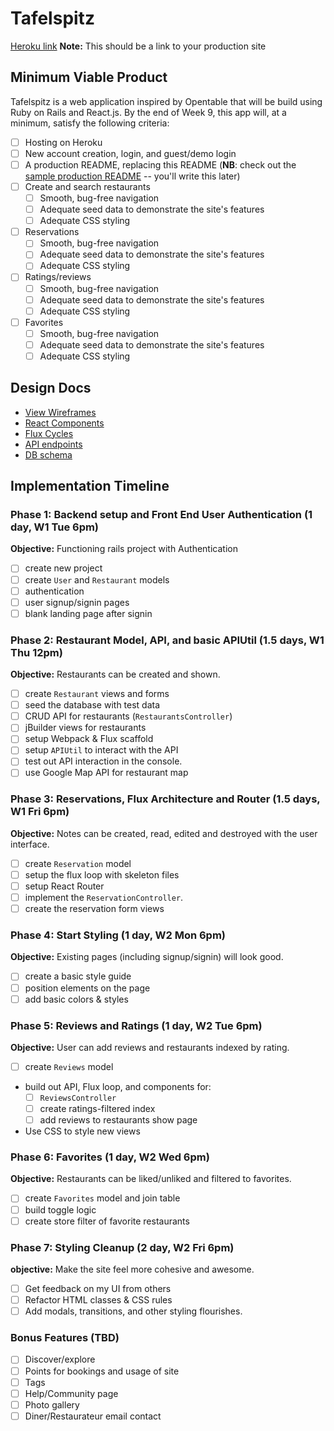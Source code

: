 # Tafelspitz

[Heroku link][heroku] **Note:** This should be a link to your production site

[heroku]: http://www.herokuapp.com

## Minimum Viable Product

Tafelspitz is a web application inspired by Opentable that will be build using Ruby on Rails and React.js.  By the end of Week 9, this app will, at a minimum, satisfy the following criteria:

- [ ] Hosting on Heroku
- [ ] New account creation, login, and guest/demo login
- [ ] A production README, replacing this README (**NB**: check out the [sample production README](docs/production_readme.md) -- you'll write this later)
- [ ] Create and search restaurants
  - [ ] Smooth, bug-free navigation
  - [ ] Adequate seed data to demonstrate the site's features
  - [ ] Adequate CSS styling
- [ ] Reservations
  - [ ] Smooth, bug-free navigation
  - [ ] Adequate seed data to demonstrate the site's features
  - [ ] Adequate CSS styling
- [ ] Ratings/reviews
  - [ ] Smooth, bug-free navigation
  - [ ] Adequate seed data to demonstrate the site's features
  - [ ] Adequate CSS styling
- [ ] Favorites
  - [ ] Smooth, bug-free navigation
  - [ ] Adequate seed data to demonstrate the site's features
  - [ ] Adequate CSS styling

## Design Docs
* [View Wireframes][views]
* [React Components][components]
* [Flux Cycles][flux-cycles]
* [API endpoints][api-endpoints]
* [DB schema][schema]

[views]: docs/views.md
[components]: docs/components.md
[flux-cycles]: docs/flux-cycles.md
[api-endpoints]: docs/api-endpoints.md
[schema]: docs/schema.md

## Implementation Timeline

### Phase 1: Backend setup and Front End User Authentication (1 day, W1 Tue 6pm)

**Objective:** Functioning rails project with Authentication

- [ ] create new project
- [ ] create `User` and `Restaurant` models
- [ ] authentication
- [ ] user signup/signin pages
- [ ] blank landing page after signin

### Phase 2: Restaurant Model, API, and basic APIUtil (1.5 days, W1 Thu 12pm)

**Objective:** Restaurants can be created and shown.

- [ ] create `Restaurant` views and forms
- [ ] seed the database with test data
- [ ] CRUD API for restaurants (`RestaurantsController`)
- [ ] jBuilder views for restaurants
- [ ] setup Webpack & Flux scaffold
- [ ] setup `APIUtil` to interact with the API
- [ ] test out API interaction in the console.
- [ ] use Google Map API for restaurant map

### Phase 3: Reservations, Flux Architecture and Router (1.5 days, W1 Fri 6pm)

**Objective:** Notes can be created, read, edited and destroyed with the
user interface.

- [ ] create `Reservation` model
- [ ] setup the flux loop with skeleton files
- [ ] setup React Router
- [ ] implement the `ReservationController`.
- [ ] create the reservation form views

### Phase 4: Start Styling (1 day, W2 Mon 6pm)

**Objective:** Existing pages (including signup/signin) will look good.

- [ ] create a basic style guide
- [ ] position elements on the page
- [ ] add basic colors & styles

### Phase 5: Reviews and Ratings (1 day, W2 Tue 6pm)

**Objective:** User can add reviews and restaurants indexed by rating.

- [ ] create `Reviews` model
- build out API, Flux loop, and components for:
  - [ ] `ReviewsController`
  - [ ] create ratings-filtered index
  - [ ] add reviews to restaurants show page
- Use CSS to style new views

### Phase 6: Favorites (1 day, W2 Wed 6pm)

**Objective:** Restaurants can be liked/unliked and filtered to favorites.

- [ ] create `Favorites` model and join table
- [ ] build toggle logic
- [ ] create store filter of favorite restaurants

### Phase 7: Styling Cleanup (2 day, W2 Fri 6pm)

**objective:** Make the site feel more cohesive and awesome.

- [ ] Get feedback on my UI from others
- [ ] Refactor HTML classes & CSS rules
- [ ] Add modals, transitions, and other styling flourishes.

### Bonus Features (TBD)
- [ ] Discover/explore
- [ ] Points for bookings and usage of site
- [ ] Tags
- [ ] Help/Community page
- [ ] Photo gallery
- [ ] Diner/Restaurateur email contact

[phase-one]: docs/phases/phase1.md
[phase-two]: docs/phases/phase2.md
[phase-three]: docs/phases/phase3.md
[phase-five]: docs/phases/phase5.md
[phase-six]: docs/phases/phase6.md
